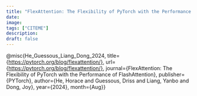 ```yaml
---
title: "FlexAttention: The Flexibility of PyTorch with the Performance of FlashAttention"
date: 
image: 
tags: ["CITEME"]
description:
draft: false
---
```

@misc{He_Guessous_Liang_Dong_2024, title={https://pytorch.org/blog/flexattention/}, url={https://pytorch.org/blog/flexattention/}, journal={FlexAttention: The Flexibility of PyTorch with the Performance of FlashAttention}, publisher={PYTorch}, author={He, Horace and Guessous, Driss and Liang, Yanbo and Dong, Joy}, year={2024}, month={Aug}} 